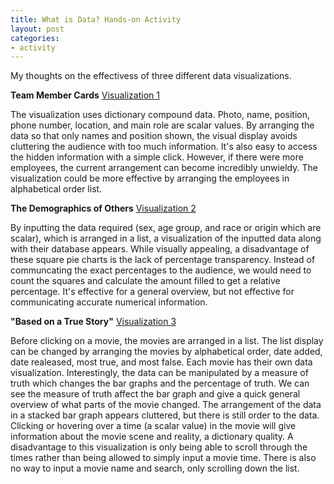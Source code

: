```yaml
---
title: What is Data? Hands-on Activity
layout: post
categories: 
- activity
---
```

My thoughts on the effectivess of three different data visualizations.

**Team Member Cards** [Visualization 1](https://codepen.io/oncomouse/full/xxVEWzR)

The visualization uses dictionary compound data. Photo, name, position, phone number, location, and main role are scalar values. By arranging the data so that only names and position shown, the visual display avoids cluttering the audience with too much information. It's also easy to access the hidden information with a simple click. However, if there were more employees, the current arrangement can become incredibly unwieldy. The visualization could be more effective by arranging the employees in alphabetical order list. 

**The Demographics of Others** [Visualization 2](https://flowingdata.com/2018/01/23/the-demographics-of-others/)

By inputting the data required (sex, age group, and race or origin which are scalar), which is arranged in a list, a visualization of the inputted data along with their database appears. While visually appealing, a disadvantage of these square pie charts is the lack of percentage transparency. Instead of communcating the exact percentages to the audience, we would need to count the squares and calculate the amount filled to get a relative percentage. It's effective for a general overview, but not effective for communicating accurate numerical information.

**"Based on a True Story"** [Visualization 3](https://informationisbeautiful.net/visualizations/based-on-a-true-true-story/)

Before clicking on a movie, the movies are arranged in a list. The list display can be changed by arranging the movies by alphabetical order, date added, date realeased, most true, and most false. Each movie has their own data visualization. Interestingly, the data can be manipulated by a measure of truth which changes the bar graphs and the percentage of truth. We can see the measure of truth affect the bar graph and give a quick general overview of what parts of the movie changed. The arrangement of the data in a stacked bar graph appears cluttered, but there is still order to the data. Clicking or hovering over a time (a scalar value) in the movie will give information about the movie scene and reality, a dictionary quality. A disadvantage to this visualization is only being able to scroll through the times rather than being allowed to simply input a movie time. There is also no way to input a movie name and search, only scrolling down the list.
